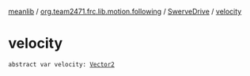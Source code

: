 [meanlib](../../index.md) / [org.team2471.frc.lib.motion.following](../index.md) / [SwerveDrive](index.md) / [velocity](./velocity.md)

# velocity

`abstract var velocity: `[`Vector2`](../../org.team2471.frc.lib.math/-vector2/index.md)